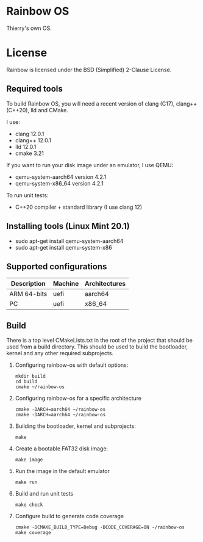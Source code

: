 Rainbow OS
==========

Thierry's own OS.


License
=======

Rainbow is licensed under the BSD (Simplified) 2-Clause License.


Required tools
--------------

To build Rainbow OS, you will need a recent version of clang (C17), clang++ (C++20), lld and CMake.

I use:

* clang 12.0.1
* clang++ 12.0.1
* lld 12.0.1
* cmake 3.21


If you want to run your disk image under an emulator, I use QEMU:

* qemu-system-aarch64 version 4.2.1
* qemu-system-x86_64 version 4.2.1

To run unit tests:

* C++20 compiler + standard library (I use clang 12)


Installing tools (Linux Mint 20.1)
----------------------------------

* sudo apt-get install qemu-system-aarch64
* sudo apt-get install qemu-system-x86


Supported configurations
------------------------

| Description | Machine | Architectures |
|-------------|---------|---------------|
| ARM 64-bits | uefi    |   aarch64     |
| PC          | uefi    |   x86_64      |



Build
-----

There is a top level CMakeLists.txt in the root of the project that should be used from a build directory.
This should be used to build the bootloader, kernel and any other required subprojects.

1) Configuring rainbow-os with default options:

    ```
    mkdir build
    cd build
    cmake ~/rainbow-os
    ```

2) Configuring rainbow-os for a specific architecture

    ```
    cmake -DARCH=aarch64 ~/rainbow-os
    cmake -DARCH=aarch64 ~/rainbow-os
    ```

3) Building the bootloader, kernel and subprojects:

    ```
    make
    ```

4) Create a bootable FAT32 disk image:

    ```
    make image
    ```

5) Run the image in the default emulator

    ```
    make run
    ```

6) Build and run unit tests

    ```
    make check
    ```

7) Configure build to generate code coverage
    ```
    cmake -DCMAKE_BUILD_TYPE=Debug -DCODE_COVERAGE=ON ~/rainbow-os
    make coverage
    ```

